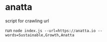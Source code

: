 # anatta
script for crawling url

run `node index.js --url=https://anatta.io --words=Sustainable,Growth,Anatta`

